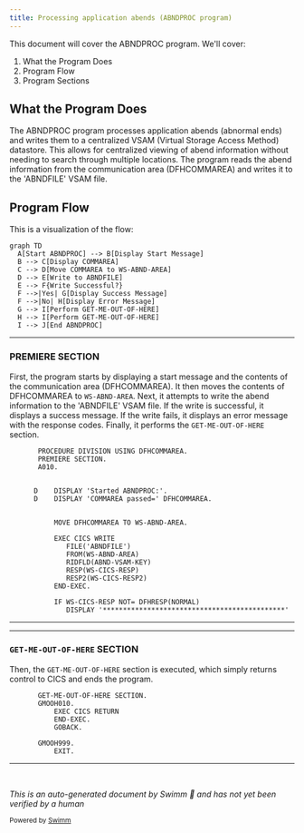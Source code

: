 ```yaml
---
title: Processing application abends (ABNDPROC program)
---
```

This document will cover the ABNDPROC program. We'll cover:

1. What the Program Does
2. Program Flow
3. Program Sections

## What the Program Does

The ABNDPROC program processes application abends (abnormal ends) and writes them to a centralized VSAM (Virtual Storage Access Method) datastore. This allows for centralized viewing of abend information without needing to search through multiple locations. The program reads the abend information from the communication area (DFHCOMMAREA) and writes it to the 'ABNDFILE' VSAM file.

## Program Flow

This is a visualization of the flow:

```mermaid
graph TD
  A[Start ABNDPROC] --> B[Display Start Message]
  B --> C[Display COMMAREA]
  C --> D[Move COMMAREA to WS-ABND-AREA]
  D --> E[Write to ABNDFILE]
  E --> F{Write Successful?}
  F -->|Yes| G[Display Success Message]
  F -->|No| H[Display Error Message]
  G --> I[Perform GET-ME-OUT-OF-HERE]
  H --> I[Perform GET-ME-OUT-OF-HERE]
  I --> J[End ABNDPROC]
```

<SwmSnippet path="/src/base/cobol_src/ABNDPROC.cbl" line="130">

---

### PREMIERE SECTION

First, the program starts by displaying a start message and the contents of the communication area (DFHCOMMAREA). It then moves the contents of DFHCOMMAREA to <SwmToken path="src/base/cobol_src/ABNDPROC.cbl" pos="139:7:11" line-data="           MOVE DFHCOMMAREA TO WS-ABND-AREA.">`WS-ABND-AREA`</SwmToken>. Next, it attempts to write the abend information to the 'ABNDFILE' VSAM file. If the write is successful, it displays a success message. If the write fails, it displays an error message with the response codes. Finally, it performs the <SwmToken path="src/base/cobol_src/ABNDPROC.cbl" pos="169:1:9" line-data="       GET-ME-OUT-OF-HERE SECTION.">`GET-ME-OUT-OF-HERE`</SwmToken> section.

```cobol
       PROCEDURE DIVISION USING DFHCOMMAREA.
       PREMIERE SECTION.
       A010.


      D    DISPLAY 'Started ABNDPROC:'.
      D    DISPLAY 'COMMAREA passed=' DFHCOMMAREA.


           MOVE DFHCOMMAREA TO WS-ABND-AREA.

           EXEC CICS WRITE
              FILE('ABNDFILE')
              FROM(WS-ABND-AREA)
              RIDFLD(ABND-VSAM-KEY)
              RESP(WS-CICS-RESP)
              RESP2(WS-CICS-RESP2)
           END-EXEC.

           IF WS-CICS-RESP NOT= DFHRESP(NORMAL)
              DISPLAY '*********************************************'
```

---

</SwmSnippet>

<SwmSnippet path="/src/base/cobol_src/ABNDPROC.cbl" line="169">

---

### <SwmToken path="src/base/cobol_src/ABNDPROC.cbl" pos="169:1:9" line-data="       GET-ME-OUT-OF-HERE SECTION.">`GET-ME-OUT-OF-HERE`</SwmToken> SECTION

Then, the <SwmToken path="src/base/cobol_src/ABNDPROC.cbl" pos="169:1:9" line-data="       GET-ME-OUT-OF-HERE SECTION.">`GET-ME-OUT-OF-HERE`</SwmToken> section is executed, which simply returns control to CICS and ends the program.

```cobol
       GET-ME-OUT-OF-HERE SECTION.
       GMOOH010.
           EXEC CICS RETURN
           END-EXEC.
           GOBACK.

       GMOOH999.
           EXIT.
```

---

</SwmSnippet>

&nbsp;

*This is an auto-generated document by Swimm 🌊 and has not yet been verified by a human*

<SwmMeta version="3.0.0" repo-id="Z2l0aHViJTNBJTNBY2ljcy1iYW5raW5nLXNhbXBsZS1hcHBsaWNhdGlvbi1jYnNhLUlCTS1EZW1vLUdQVCUzQSUzQVN3aW1tLURlbW8=" repo-name="cics-banking-sample-application-cbsa-IBM-Demo-GPT"><sup>Powered by [Swimm](/)</sup></SwmMeta>
